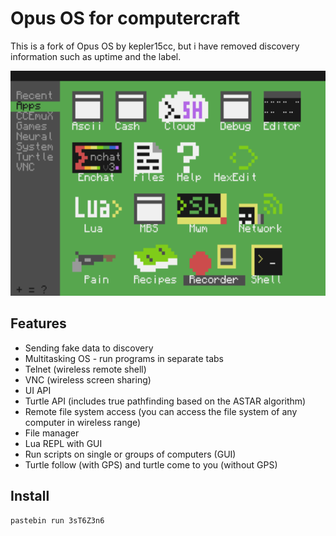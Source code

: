 # Opus OS for computercraft
This is a fork of Opus OS by kepler15cc, but i have removed discovery information such as uptime and the label.

<img src="https://github.com/kepler155c/opus-wiki/blob/master/assets/images/opus.gif?raw=true" width="540" height="360">

## Features
* Sending fake data to discovery
* Multitasking OS - run programs in separate tabs
* Telnet (wireless remote shell)
* VNC (wireless screen sharing)
* UI API
* Turtle API (includes true pathfinding based on the ASTAR algorithm)
* Remote file system access (you can access the file system of any computer in wireless range)
* File manager
* Lua REPL with GUI
* Run scripts on single or groups of computers (GUI)
* Turtle follow (with GPS) and turtle come to you (without GPS)

## Install
```
pastebin run 3sT6Z3n6
```
